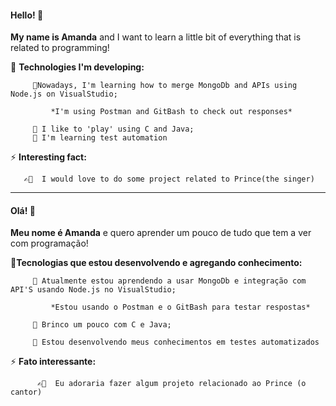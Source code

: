 #### Hello! 👋 ####

   **My name is Amanda** and I want to learn a little bit of everything that is related to programming!

  📁 **Technologies I'm developing:**

         🧠Nowadays, I'm learning how to merge MongoDb and APIs using Node.js on VisualStudio;

             *I'm using Postman and GitBash to check out responses*
     
         🧠 I like to 'play' using C and Java;
         🧠 I'm learning test automation
   

   ⚡ **Interesting fact:**

       ✍🏻  I would love to do some project related to Prince(the singer)

----------------------------------------------------------------------------------------------------------------------------------------------------------------------------------

#### Olá! 👋 ####
   **Meu nome é Amanda** e quero aprender um pouco de tudo que tem a ver com programação!

   📁**Tecnologias que estou desenvolvendo e agregando conhecimento:**

         🧠 Atualmente estou aprendendo a usar MongoDb e integração com API'S usando Node.js no VisualStudio;

             *Estou usando o Postman e o GitBash para testar respostas*
    
         🧠 Brinco um pouco com C e Java;

         🧠 Estou desenvolvendo meus conhecimentos em testes automatizados 


   ⚡ **Fato interessante:**

          ✍🏻  Eu adoraria fazer algum projeto relacionado ao Prince (o cantor)
